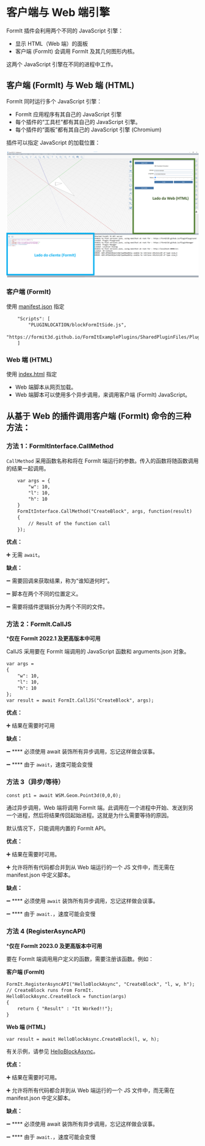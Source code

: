 # 客户端与 Web 端引擎

FormIt 插件会利用两个不同的 JavaScript 引擎：

* 显示 HTML（Web 端）的面板
* 客户端 (FormIt) 会调用 FormIt 及其几何图形内核。

这两个 JavaScript 引擎在不同的进程中工作。

## **客户端 (FormIt) 与 Web 端 (HTML)**

FormIt 同时运行多个 JavaScript 引擎：

* FormIt 应用程序有其自己的 JavaScript 引擎
* 每个插件的“工具栏”都有其自己的 JavaScript 引擎。
* 每个插件的“面板”都有其自己的 JavaScript 引擎 (Chromium)

插件可以指定 JavaScript 的加载位置：

![](../../../.gitbook/assets/d14.png)

### 客户端 (FormIt)

使用 [manifest.json](https://github.com/FormIt3D/FormItExamplePlugins/blob/master/HelloBlockAsync/v23\_0/manifest.json#L8) 指定

```
    "Scripts": [
        "PLUGINLOCATION/blockFormItSide.js",
        "https://formit3d.github.io/FormItExamplePlugins/SharedPluginFiles/PluginUtils18_0.js"
    ]
```

### Web 端 (HTML)

使用 [index.html](https://github.com/FormIt3D/FormItExamplePlugins/blob/master/HelloBlockAsync/v23\_0/index.html#L7) 指定

* Web 端脚本从网页加载。
* Web 端脚本可以使用多个异步调用，来调用客户端 (FormIt) JavaScript。

## 从基于 Web 的插件调用客户端 (FormIt) 命令的三种方法：

### 方法 1：FormItInterface.CallMethod

`CallMethod` 采用函数名称和将在 FormIt 端运行的参数。传入的函数将随函数调用的结果一起调用。

```
    var args = {
        "w": 10,
        "l": 10,
        "h": 10
    }
    FormItInterface.CallMethod("CreateBlock", args, function(result)
    {
        // Result of the function call
    });
```

**优点：**

➕ 无需 `await`。

**缺点：**

➖ 需要回调来获取结果，称为“谁知道何时”。

➖ 脚本在两个不同的位置定义。

➖ 需要将插件逻辑拆分为两个不同的文件。

### **方法 2：FormIt.CallJS**

***仅在 FormIt 2022.1 及更高版本中可用**

CallJS 采用要在 FormIt 端调用的 JavaScript 函数和 arguments.json 对象。

```
var args =
{
    "w": 10,
    "l": 10,
    "h": 10
};
var result = await FormIt.CallJS("CreateBlock", args);
```

**优点：**

➕ 结果在需要时可用

**缺点：**

➖ **** 必须使用 await 装饰所有异步调用，忘记这样做会误事。

➖ **** 由于 `await`，速度可能会变慢

### **方法 3（异步/等待）**

```
const pt1 = await WSM.Geom.Point3d(0,0,0);
```

通过异步调用，Web 端将调用 FormIt 端。此调用在一个进程中开始、发送到另一个进程，然后将结果传回起始进程。这就是为什么需要等待的原因。

默认情况下，只能调用内置的 FormIt API。

**优点：**

➕ 结果在需要时可用。

➕ 允许将所有代码都合并到从 Web 端运行的一个 JS 文件中，而无需在 manifest.json 中定义脚本。

**缺点：**

➖ **** 必须使用 `await` 装饰所有异步调用，忘记这样做会误事。

➖ **** 由于 `await.`，速度可能会变慢

### 方法 4 (RegisterAsyncAPI)

***仅在 FormIt 2023.0 及更高版本中可用**

要在 FormIt 端调用用户定义的函数，需要注册该函数。例如：

**客户端 (FormIt)**

```
FormIt.RegisterAsyncAPI("HelloBlockAsync", "CreateBlock", "l, w, h");
// CreateBlock runs from FormIt.
HelloBlockAsync.CreateBlock = function(args)
{
    return { "Result" : "It Worked!!"};
}
```

**Web 端 (HTML)**

```
var result = await HelloBlockAsync.CreateBlock(l, w, h);
```

有关示例，请参见 [HelloBlockAsync](https://github.com/FormIt3D/FormItExamplePlugins/tree/master/HelloBlockAsync/v23\_0)。

**优点：**

➕ 结果在需要时可用。

➕ 允许将所有代码都合并到从 Web 端运行的一个 JS 文件中，而无需在 manifest.json 中定义脚本。

**缺点：**

➖ **** 必须使用 await 装饰所有异步调用，忘记这样做会误事。

➖ **** 由于 `await.`，速度可能会变慢

##
